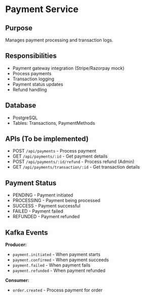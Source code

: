 # Payment Service

## Purpose
Manages payment processing and transaction logs.

## Responsibilities
- Payment gateway integration (Stripe/Razorpay mock)
- Process payments
- Transaction logging
- Payment status updates
- Refund handling

## Database
- PostgreSQL
- Tables: Transactions, PaymentMethods

## APIs (To be implemented)
- POST `/api/payments` - Process payment
- GET `/api/payments/:id` - Get payment details
- POST `/api/payments/:id/refund` - Process refund (Admin)
- GET `/api/payments/transaction/:id` - Get transaction details

## Payment Status
- PENDING - Payment initiated
- PROCESSING - Payment being processed
- SUCCESS - Payment successful
- FAILED - Payment failed
- REFUNDED - Payment refunded

## Kafka Events
**Producer:**
- `payment.initiated` - When payment starts
- `payment.confirmed` - When payment succeeds
- `payment.failed` - When payment fails
- `payment.refunded` - When payment refunded

**Consumer:**
- `order.created` - Process payment for order
